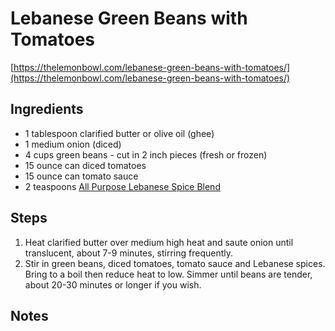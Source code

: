 # Lebanese Green Beans with Tomatoes
[https://thelemonbowl.com/lebanese-green-beans-with-tomatoes/](https://thelemonbowl.com/lebanese-green-beans-with-tomatoes/)

## Ingredients

- 1 tablespoon clarified butter or olive oil (ghee)
- 1 medium onion (diced)
- 4 cups green beans - cut in 2 inch pieces (fresh or frozen)
- 15 ounce can diced tomatoes
- 15 ounce can tomato sauce
- 2 teaspoons [All Purpose Lebanese Spice Blend](./lebanese-all-purpose-spice.md)

## Steps

1. Heat clarified butter over medium high heat and saute onion until translucent, about 7-9 minutes, stirring frequently.
2. Stir in green beans, diced tomatoes, tomato sauce and Lebanese spices. Bring to a boil then reduce heat to low. Simmer until beans are tender, about 20-30 minutes or longer if you wish.

## Notes


